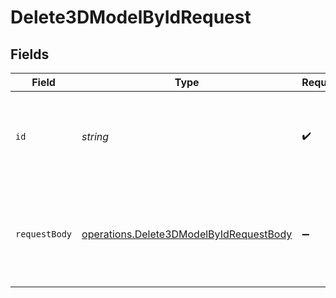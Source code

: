 # Delete3DModelByIdRequest


## Fields

| Field                                                                                                     | Type                                                                                                      | Required                                                                                                  | Description                                                                                               |
| --------------------------------------------------------------------------------------------------------- | --------------------------------------------------------------------------------------------------------- | --------------------------------------------------------------------------------------------------------- | --------------------------------------------------------------------------------------------------------- |
| `id`                                                                                                      | *string*                                                                                                  | :heavy_check_mark:                                                                                        | _"id" is required (enter it either in parameters or request body)_                                        |
| `requestBody`                                                                                             | [operations.Delete3DModelByIdRequestBody](../../../sdk/models/operations/delete3dmodelbyidrequestbody.md) | :heavy_minus_sign:                                                                                        | Query parameters can also be provided in the request body as a JSON object                                |